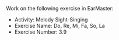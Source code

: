 Work on the following exercise in EarMaster:
- Activity: Melody Sight-Singing
- Exercise Name: Do, Re, Mi, Fa, So, La
- Exercise Number: 3.9
